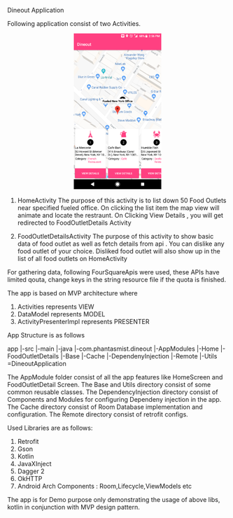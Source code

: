 Dineout Application

Following application consist of two Activities.



<div align="center">
    <img src="/screenshots/Screenshot_20181027-145623.png?raw=true" width="200px"</img>
</div>

1. HomeActivity
    The purpose of this activity is to list down 50 Food Outlets near specified fueled office.
    On clicking the list item the map view will animate and locate the restraunt.
    On Clicking View Details , you will get redirected to FoodOutletDetails Activity

2. FoodOutletDetailsActivity
    The purpose of this activity to show basic data of food outlet as well as fetch details
    from api .
    You can dislike any food outlet of your choice.
    Disliked food outlet will also show up in the list of all food outlets on HomeActivity


For gathering data, following FourSquareApis were used, these APIs have limited qouta, change keys in the string
resource file if the quota is finished.

The app is based on MVP architecture where
1. Activities represents VIEW
2. DataModel represents  MODEL
3. ActivityPresenterImpl represents PRESENTER

App Structure is as follows

app
    |-src
        |-main
            |-java
                |-com.phantasmist.dineout
                    |-AppModules
                        |-Home
                        |-FoodOutletDetails
                    |-Base
                    |-Cache
                    |-DependenyInjection
                    |-Remote
                    |-Utils
                    =DineoutApplication




The AppModule folder consist of all the app features like HomeScreen and FoodOutletDetail Screen.
The Base and Utils directory consist of some common reusable classes.
The DependencyInjection directory consist of Components and Modules for configuring Dependeny injection in the app.
The Cache directory consist of Room Database implementation and configuration.
The Remote directory consist of retrofit configs.


Used Libraries are as follows:
1. Retrofit
2. Gson
3. Kotlin
4. JavaXInject
5. Dagger 2
6. OkHTTP
7. Android Arch Components : Room,Lifecycle,ViewModels etc

The app is for Demo purpose only demonstrating the usage of above libs, kotlin in conjunction with
MVP design pattern.
